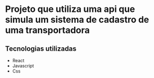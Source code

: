 # Projeto que utiliza uma api que simula um sistema de cadastro de uma transportadora

## Tecnologias utilizadas

- React
- Javascript
- Css
